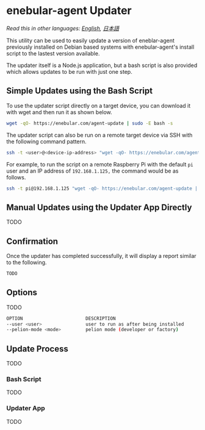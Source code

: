 
# enebular-agent Updater

*Read this in other languages: [English](README.md), [日本語](README.ja.md)*

This utility can be used to easily update a version of eneblar-agent previously installed on Debian based systems with enebular-agent's install script to the lastest version available.

The updater itself is a Node.js application, but a bash script is also provided which allows updates to be run with just one step.

## Simple Updates using the Bash Script

To use the updater script directly on a target device, you can download it with wget and then run it as shown below.

```sh
wget -qO- https://enebular.com/agent-update | sudo -E bash -s
```

The updater script can also be run on a remote target device via SSH with the following command pattern.

```sh
ssh -t <user>@<device-ip-address> "wget -qO- https://enebular.com/agent-update | sudo -E bash -s"
```

For example, to run the script on a remote Raspberry Pi with the default `pi` user and an IP address of `192.168.1.125,` the command would be as follows.

```sh
ssh -t pi@192.168.1.125 "wget -qO- https://enebular.com/agent-update | sudo -E bash -s"
```

## Manual Updates using the Updater App Directly

TODO

## Confirmation

Once the updater has completed successfully, it will display a report similar to the following.

```sh
TODO
```

## Options

TODO

```sh
OPTION                       DESCRIPTION	
--user <user>                user to run as after being installed
--pelion-mode <mode>         pelion mode (developer or factory)
```

## Update Process

TODO

### Bash Script

TODO

### Updater App

TODO
